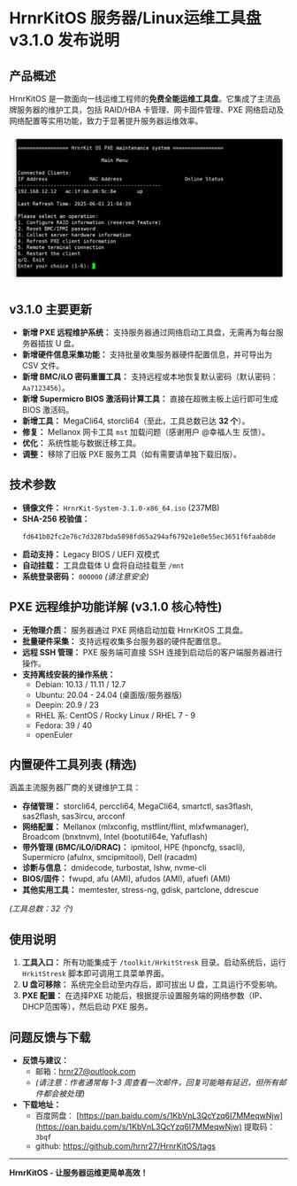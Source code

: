 # HrnrKitOS 服务器/Linux运维工具盘 v3.1.0 发布说明


## 产品概述

HrnrKitOS 是一款面向一线运维工程师的**免费全能运维工具盘**。它集成了主流品牌服务器的维护工具，包括 RAID/HBA 卡管理、网卡固件管理、PXE 网络启动及网络配置等实用功能，致力于显著提升服务器运维效率。

![HrnrKitOS iPXE 主界面](https://github.com/hrnr27/HrnrKitOS/blob/main/HrnrKitOSpxe%E7%BB%B4%E6%8A%A4%E7%B3%BB%E7%BB%9F.png)

## v3.1.0 主要更新

*   **新增 PXE 远程维护系统：** 支持服务器通过网络启动工具盘，无需再为每台服务器插拔 U 盘。
*   **新增硬件信息采集功能：** 支持批量收集服务器硬件配置信息，并可导出为 CSV 文件。
*   **新增 BMC/iLO 密码重置工具：** 支持远程或本地恢复默认密码（默认密码：`Aa?123456`）。
*   **新增 Supermicro BIOS 激活码计算工具：** 直接在超微主板上运行即可生成 BIOS 激活码。
*   **新增工具：** MegaCli64, storcli64（至此，工具总数已达 **32 个**）。
*   **修复：** Mellanox 网卡工具 `mst` 加载问题（感谢用户 @幸福人生 反馈）。
*   **优化：** 系统性能与数据迁移工具。
*   **调整：** 移除了旧版 PXE 服务工具（如有需要请单独下载旧版）。

## 技术参数

*   **镜像文件：** `HrnrKit-System-3.1.0-x86_64.iso` (237MB)
*   **SHA-256 校验值：**
    ```
    fd641b02fc2e76c7d3287bda5898fd65a294af6792e1e0e55ec3651f6faab8de
    ```
*   **启动支持：** Legacy BIOS / UEFI 双模式
*   **自动挂载：** 工具盘载体 U 盘将自动挂载至 `/mnt`
*   **系统登录密码：** `000000` *(请注意安全)*

## PXE 远程维护功能详解 (v3.1.0 核心特性)

*   **无物理介质：** 服务器通过 PXE 网络启动加载 HrnrKitOS 工具盘。
*   **批量硬件采集：** 支持远程收集多台服务器的硬件配置信息。
*   **远程 SSH 管理：** PXE 服务端可直接 SSH 连接到启动后的客户端服务器进行操作。
*   **支持离线安装的操作系统：**
    *   Debian: 10.13 / 11.11 / 12.7
    *   Ubuntu: 20.04 - 24.04 (桌面版/服务器版)
    *   Deepin: 20.9 / 23
    *   RHEL 系: CentOS / Rocky Linux / RHEL 7 - 9
    *   Fedora: 39 / 40
    *   openEuler

## 内置硬件工具列表 (精选)

涵盖主流服务器厂商的关键维护工具：

*   **存储管理：** storcli64, perccli64, MegaCli64, smartctl, sas3flash, sas2flash, sas3ircu, arcconf
*   **网络配置：** Mellanox (mlxconfig, mstflint/flint, mlxfwmanager), Broadcom (bnxtnvm), Intel (bootutil64e, Yafuflash)
*   **带外管理 (BMC/iLO/iDRAC)：** ipmitool, HPE (hponcfg, ssacli), Supermicro (afulnx, smcipmitool), Dell (racadm)
*   **诊断与信息：** dmidecode, turbostat, lshw, nvme-cli
*   **BIOS/固件：** fwupd, afu (AMI), afudos (AMI), afuefi (AMI)
*   **其他实用工具：** memtester, stress-ng, gdisk, partclone, ddrescue

*(工具总数：32 个)*

## 使用说明

1.  **工具入口：** 所有功能集成于 `/toolkit/HrkitStresk` 目录。启动系统后，运行 `HrkitStresk` 脚本即可调用工具菜单界面。
2.  **U 盘可移除：** 系统完全启动至内存后，即可拔出 U 盘，工具运行不受影响。
3.  **PXE 配置：** 在选择PXE 功能后，根据提示设置服务端的网络参数（IP、DHCP范围等），然后启动 PXE 服务。

## 问题反馈与下载

*   **反馈与建议：**
    *   邮箱：hrnr27@outlook.com
    *   *(请注意：作者通常每 1-3 周查看一次邮件，回复可能略有延迟，但所有邮件都会被处理)*
*   **下载地址：**
    *   百度网盘： [https://pan.baidu.com/s/1KbVnL3QcYzq6I7MMeqwNjw](https://pan.baidu.com/s/1KbVnL3QcYzq6I7MMeqwNjw) 提取码：`3bqf`
    *   github: https://github.com/hrnr27/HrnrKitOS/tags

---

**HrnrKitOS - 让服务器运维更简单高效！**
